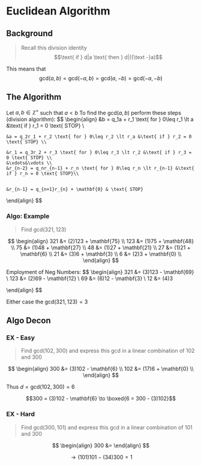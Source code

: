 # Euclidean Algorithm
## Background
> Recall this division identity $$\text{ if } d|a \text{ then } d|({\text -}a)$$

This means that 
$$
\text{gcd}(a, b) = \text{gcd}(-a, b) = \text{gcd}(a, -b) = \text{gcd}(-a, -b)
$$

## The Algorithm 
Let $a, b \in \mathbb{Z^+}$ such that $a\lt b$
To find the $\text{gcd}(a, b)$ perform these steps (division algorithm):
$$
\begin{align}
	&b = q_1a + r_1 \text{ for } 0\leq r_1 \lt a &\text{ if } r_1 = 0 \text{ STOP} \\
	
	&a = q_2r_1 + r_2 \text{ for } 0\leq r_2 \lt r_a &\text{ if } r_2 = 0 \text{ STOP} \\
	
	&r_1 = q_3r_2 + r_3 \text{ for } 0\leq r_3 \lt r_2 &\text{ if } r_3 = 0 \text{ STOP} \\
	&\vdots&\vdots \\
	&r_{n-2} = q_nr_{n-1} + r_n \text{ for } 0\leq r_n \lt r_{n-1} &\text{ if } r_n = 0 \text{ STOP}\\
	

	&r_{n-1} = q_{n+1}r_{n} + \mathbf{0} & \text{ STOP}
\end{align}	
$$

### Algo: Example
> Find $\text{gcd}(321, 123)$

$$
\begin{align}
	321 &= (2)123 + \mathbf{75} \\
	123 &= (1)75 + \mathbf{48} \\
	75 &= (1)48 + \mathbf{27} \\
	48 &= (1)27 + \mathbf{21} \\
	27 &= (1)21 + \mathbf{6} \\
	21 &= (3)6 + \mathbf{3} \\
	6 &= (2)3 + \mathbf{0} \\
\end{align}
$$

Employment of Neg Numbers:
$$
\begin{align}
	321 &= (3)123 - \mathbf{69} \\
	123 &= (2)69 - \mathbf{12} \\
	69 &= (6)12 - \mathbf{3} \\
	12 &= (4)3

\end{align}
$$

Either case the $\text{gcd}(321, 123) = 3$

## Algo Decon
### EX - Easy
> Find $\text{gcd}(102, 300)$ and express this $\text{gcd}$ in a linear combination of $102$ and $300$

$$
\begin{align}
	300 &= (3)102 - \mathbf{6} \\
	102 &= (17)6 + \mathbf{0} \\
\end{align}
$$

Thus $d = \text{gcd}(102, 300) = 6$

$$300 = (3)102 - \mathbf{6} \to \boxed{6 = 300 - (3)102}$$

### EX - Hard
> Find $\text{gcd}(300, 101)$ and express this $\text{gcd}$ in a linear combination of $101$ and $300$

$$
\begin{align}
	300 &= 
\end{align}
$$

$$\to (101)101 - (34)300 = 1$$
<!-- To  be finished -->